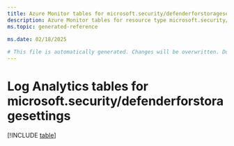 ```yaml
---
title: Azure Monitor tables for microsoft.security/defenderforstoragesettings
description: Azure Monitor tables for resource type microsoft.security/defenderforstoragesettings
ms.topic: generated-reference
   
ms.date: 02/18/2025

# This file is automatically generated. Changes will be overwritten. Do not change this file directly.
---
```


# Log Analytics tables for microsoft.security/defenderforstoragesettings  

[!INCLUDE [table](~/reusable-content/ce-skilling/azure/includes/azure-monitor/reference/tables/microsoft-security_defenderforstoragesettings-include.md)]

